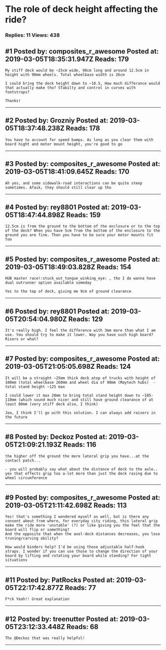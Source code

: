 # The role of deck height affecting the ride?

### Replies: 11 Views: 438

## \#1 Posted by: composites_r_awesome Posted at: 2019-03-05T18:35:31.947Z Reads: 179

```
My stiff deck would be ~25cm wide, 90cm long and around 12.5cm in height with 90mm wheels. Total wheelbase width is 26cm   
  
I could bring the deck height down to ~10.5, How much differance would that actually make tho? STabilty and control in curves with footstraps?  
  
Thanks!
```

---
## \#2 Posted by: Grozniy Posted at: 2019-03-05T18:37:48.238Z Reads: 178

```
You have to account for speed bumps. As long as you clear them with board hight and motor mount height, you're good to go
```

---
## \#3 Posted by: composites_r_awesome Posted at: 2019-03-05T18:41:09.645Z Reads: 170

```
Ah yes, and some sidewalk-road interactions can be quite steep sometimes. Afaik, they should still clear up tho
```

---
## \#4 Posted by: rey8801 Posted at: 2019-03-05T18:47:44.898Z Reads: 159

```
12.5cm is from the ground to the bottom of the enclosure or to the top of the deck? When you have 5cm from the bottom of the enclosure to the ground you are fine. Then you have to be sure your motor mounts fit too
```

---
## \#5 Posted by: composites_r_awesome Posted at: 2019-03-05T18:49:03.828Z Reads: 154

```
HUB master race!:stuck_out_tongue_winking_eye: , tho I do wanna have dual outrunner option available someday

Yes to the top of deck, giving me 9cm of ground clearance
```

---
## \#6 Posted by: rey8801 Posted at: 2019-03-05T20:54:04.980Z Reads: 129

```
It's really high. I feel the difference with 3mm more than what I am use. You should try to make it lower. Way you have such high board? Risers or what?
```

---
## \#7 Posted by: composites_r_awesome Posted at: 2019-03-05T21:05:05.698Z Reads: 124

```
It will be a straight ~25mm thick deck atop of trucks with height of 100mm (total wheelbase 260mm and wheel dia of 90mm (Maytech hubs)  - total stand height ~125 max  
    
I could lower it max 20mm to bring total stand height down to ~105-110mm (which sound much nicer and still have ground clearance of at least 80mm (very stiff deck also, I think)

Jea, I think I'll go with this solution. I can always add raisers in the future
```

---
## \#8 Posted by: Deckoz Posted at: 2019-03-05T21:09:21.193Z Reads: 116

```
the higher off the ground the more lateral grip you have...at the contact patch...

- you will probably say what about the distance of deck to the axle.. yes that effects grip too a-lot more than just the deck rasing due to wheel circumference
```

---
## \#9 Posted by: composites_r_awesome Posted at: 2019-03-05T21:11:42.698Z Reads: 113

```
Yes! that's something I wondered myself as well, but is there any consent about from where, for everyday city riding, this lateral grip make the ride more 'unstable' (?) or like giving you the feel that the board will flip or something?  
And the opposite that when the axel-deck distances decreases, you lose truning/carving ability?  
  
How would binders help? I'd be using those adjustable half-hook straps. I wonder if you can use those to change the direction of your board by lifting and rotating your board while standing? For tight situations
```

---
## \#11 Posted by: PatRocks Posted at: 2019-03-05T22:17:42.877Z Reads: 77

```
F*ck Yeah!! Great explanation
```

---
## \#12 Posted by: treenutter Posted at: 2019-03-05T23:12:33.448Z Reads: 68

```
Thx @Deckoz that was really helpful!
```

---
